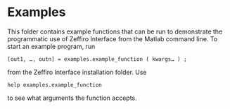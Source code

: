 # Examples

This folder contains example functions that can be run to demonstrate the
programmatic use of Zeffiro Interface from the Matlab command line. To start an
example program, run

	[out1, …, outn] = examples.example_function ( kwargs… ) ;

from the Zeffiro Interface installation folder. Use

	help examples.example_function

to see what arguments the function accepts.
